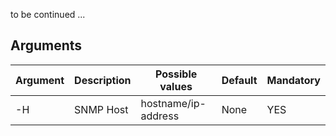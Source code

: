 to be continued ...

## Arguments

| Argument | Description | Possible values | Default | Mandatory |
| ------ | ------ | ------ | ------ | ------ |
| -H | SNMP Host | hostname/ip-address | None | YES
